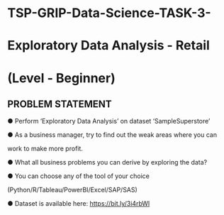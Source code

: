 # TSP-GRIP-Data-Science-TASK-3-

# Exploratory Data Analysis - Retail

# (Level - Beginner)

## PROBLEM STATEMENT

● Perform ‘Exploratory Data Analysis’ on dataset ‘SampleSuperstore’

● As a business manager, try to find out the weak areas where you can

work to make more profit.

● What all business problems you can derive by exploring the data?

● You can choose any of the tool of your choice

(Python/R/Tableau/PowerBI/Excel/SAP/SAS)

● Dataset is available here: https://bit.ly/3i4rbWl
